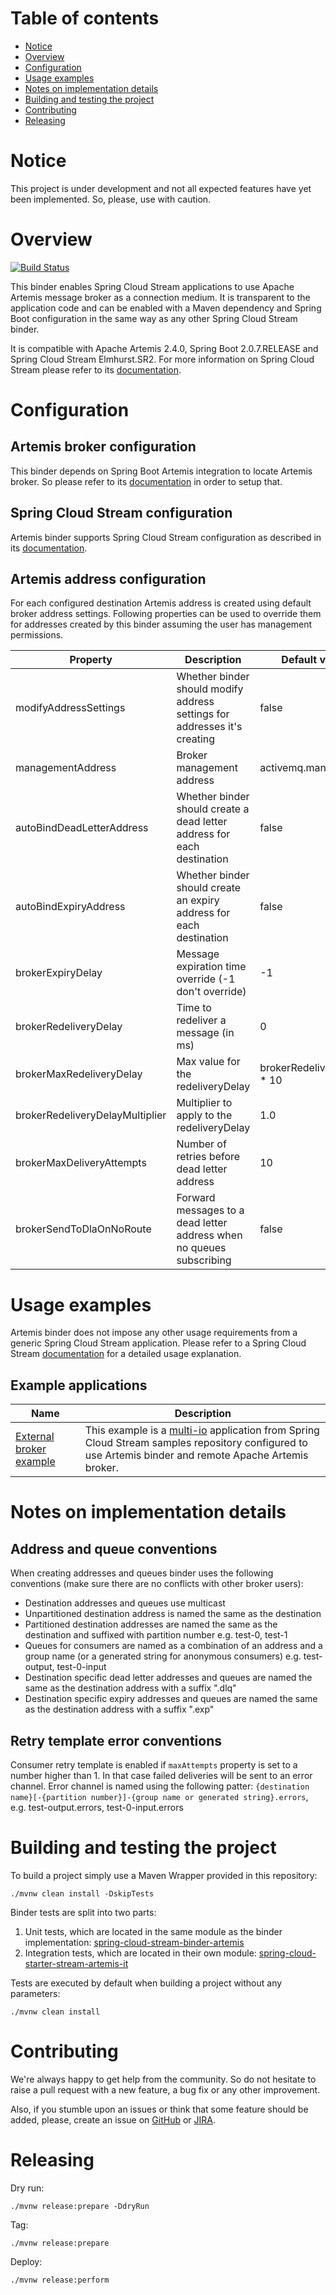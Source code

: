 # Table of contents

- [Notice](#notice)
- [Overview](#overview)
- [Configuration](#configuration)
- [Usage examples](#usage-examples)
- [Notes on implementation details](#notes-on-implementation-details)
- [Building and testing the project](#building-and-testing-the-project)
- [Contributing](#contributing)
- [Releasing](#releasing)

# Notice

This project is under development and not all expected features have yet been implemented.
So, please, use with caution.

# Overview

[![Build Status](https://circleci.com/gh/snowdrop/spring-cloud-stream-binder-artemis.svg?style=shield)](https://circleci.com/gh/snowdrop/spring-cloud-stream-binder-artemis/tree/master)

This binder enables Spring Cloud Stream applications to use Apache Artemis message broker as a connection medium.
It is transparent to the application code and can be enabled with a Maven dependency and Spring Boot configuration in the same way as any other Spring Cloud Stream binder.

It is compatible with Apache Artemis 2.4.0, Spring Boot 2.0.7.RELEASE and Spring Cloud Stream Elmhurst.SR2.
For more information on Spring Cloud Stream please refer to its [documentation](https://docs.spring.io/spring-cloud-stream/docs/Elmhurst.SR2/reference/htmlsingle).

# Configuration

## Artemis broker configuration

This binder depends on Spring Boot Artemis integration to locate Artemis broker.
So please refer to its [documentation](https://docs.spring.io/spring-boot/docs/2.0.7.RELEASE/reference/html/boot-features-messaging.html#boot-features-artemis) in order to setup that.

## Spring Cloud Stream configuration

Artemis binder supports Spring Cloud Stream configuration as described in its [documentation](https://docs.spring.io/spring-cloud-stream/docs/Elmhurst.SR2/reference/htmlsingle/#_configuration_options).

## Artemis address configuration

For each configured destination Artemis address is created using default broker address settings.
Following properties can be used to override them for addresses created by this binder assuming the user has management permissions.

| Property | Description | Default value |
| -------- | ----------- | ------------- |
| modifyAddressSettings | Whether binder should modify address settings for addresses it's creating | false |
| managementAddress | Broker management address  | activemq.management |
| autoBindDeadLetterAddress | Whether binder should create a dead letter address for each destination | false |
| autoBindExpiryAddress | Whether binder should create an expiry address for each destination  | false |
| brokerExpiryDelay | Message expiration time override (-1 don't override) | -1 |
| brokerRedeliveryDelay | Time to redeliver a message (in ms) | 0 |
| brokerMaxRedeliveryDelay | Max value for the redeliveryDelay | brokerRedeliveryDelay * 10 |
| brokerRedeliveryDelayMultiplier | Multiplier to apply to the redeliveryDelay | 1.0 |
| brokerMaxDeliveryAttempts | Number of retries before dead letter address | 10 |
| brokerSendToDlaOnNoRoute | Forward messages to a dead letter address when no queues subscribing | false |

# Usage examples

Artemis binder does not impose any other usage requirements from a generic Spring Cloud Stream application. Please refer to a Spring Cloud Stream [documentation](https://docs.spring.io/spring-cloud-stream/docs/Elmhurst.SR2/reference/htmlsingle) for a detailed usage explanation.

## Example applications
| Name | Description |
| ---- | ----------- |
| [External broker example](https://github.com/gytis/spring-cloud-stream-artemis-sample) | This example is a [multi-io](https://github.com/spring-cloud/spring-cloud-stream-samples/blob/master/multi-io) application from Spring Cloud Stream samples repository configured to use Artemis binder and remote Apache Artemis broker.

# Notes on implementation details

## Address and queue conventions

When creating addresses and queues binder uses the following conventions (make sure there are no conflicts with other broker users):
* Destination addresses and queues use multicast
* Unpartitioned destination address is named the same as the destination
* Partitioned destination addresses are named the same as the destination and suffixed with partition number e.g. test-0, test-1
* Queues for consumers are named as a combination of an address and a group name (or a generated string for anonymous consumers) e.g. test-output, test-0-input
* Destination specific dead letter addresses and queues are named the same as the destination address with a suffix ".dlq"
* Destination specific expiry addresses and queues are named the same as the destination address with a suffix ".exp"

## Retry template error conventions

Consumer retry template is enabled if `maxAttempts` property is set to a number higher than 1.
In that case failed deliveries will be sent to an error channel.
Error channel is named using the following patter: `{destination name}[-{partition number}]-{group name or generated string}.errors`, e.g. test-output.errors, test-0-input.errors


# Building and testing the project

To build a project simply use a Maven Wrapper provided in this repository:

```
./mvnw clean install -DskipTests
```

Binder tests are split into two parts:

1. Unit tests, which are located in the same module as the binder implementation: [spring-cloud-stream-binder-artemis](./spring-cloud-stream-binder-artemis)
2. Integration tests, which are located in their own module: [spring-cloud-starter-stream-artemis-it](./spring-cloud-starter-stream-artemis-it)

Tests are executed by default when building a project without any parameters:
```
./mvnw clean install
```

# Contributing

We're always happy to get help from the community. So do not hesitate to raise a pull request with a new feature, a bug fix or any other improvement.

Also, if you stumble upon an issues or think that some feature should be added, please, create an issue on [GitHub](https://github.com/snowdrop/spring-cloud-stream-binder-artemis/issues) or [JIRA](https://issues.jboss.org/projects/SB).

# Releasing

Dry run:
```
./mvnw release:prepare -DdryRun
```

Tag:
```
./mvnw release:prepare
```

Deploy:
```
./mvnw release:perform
```
